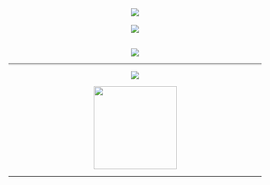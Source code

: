 
<!-- profile: yejii-gim/yejii-gim -->

<!-- 헤더 -->
<div align="center">
  <img src="https://readme-typing-svg.demolab.com?font=Inter&weight=700&size=30&pause=800&center=true&vCenter=true&width=800&lines=Hi%2C+I'm+YEJI+%F0%9F%8E%AE;" />
  <br/>

  <br/>

  <!-- 상단 버튼(팔로워/방문자/블로그) -->
 <a href="https://code-piggy.tistory.com/">
  <img src="https://img.shields.io/badge/Dev%20Log-Tistory-FF5A4A?style=for-the-badge&logo=tistory&logoColor=white" />
</a>
</div>

 <br/>
<!-- 스택 아이콘 -->
<p align="center">
  <img src="https://skillicons.dev/icons?i=unity,cs,git,github&perline=9" />
</p>

---

<p align="center">
  <img src="https://github-readme-stats.vercel.app/api?username=yejii-gim&show_icons=true&theme=default&count_private=true" />
</p>

<p align="center">
  <img height="165" src="https://github-readme-stats.vercel.app/api/top-langs/?username=yejii-gim&layout=compact&langs_count=8" />
</p>


---
